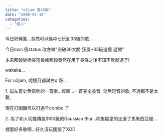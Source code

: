```yaml
---
title: "o2jam 過33級"
date: "2006-01-18"
categories: 
  - "個人"
---
```


今日好興奮...竟然可以係中七玩到33級的歌...

今日msn 個status 改左做"突破30大關 狂風+33級追憶 過關"

本來那段變換長短長條那段竟然在用了長條之後不知不覺就過了!

wakaka...

For o2jam, 呢個月都試左d 野...

1\. 試左首史無前例的一首歌...紅顏...一首完全長音, 全無短音的歌, 不過都不是太難,

現在打困難可以打過千combo 了

2\. 為了和人切搓傳說中50級的Gaussian Blur...糊里糊塗的走進了馬來西亞服...

裡面好多歌啊...好久沒玩國服了XDD

